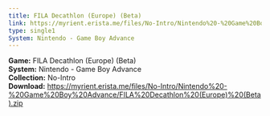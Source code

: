 ```yaml
---
title: FILA Decathlon (Europe) (Beta)
link: https://myrient.erista.me/files/No-Intro/Nintendo%20-%20Game%20Boy%20Advance/FILA%20Decathlon%20(Europe)%20(Beta).zip
type: single1
System: Nintendo - Game Boy Advance
---
```

<b>Game:</b> FILA Decathlon (Europe) (Beta)<br>
<b>System:</b> Nintendo - Game Boy Advance<br>
<b>Collection:</b> No-Intro<br>
<b>Download:</b> https://myrient.erista.me/files/No-Intro/Nintendo%20-%20Game%20Boy%20Advance/FILA%20Decathlon%20(Europe)%20(Beta).zip